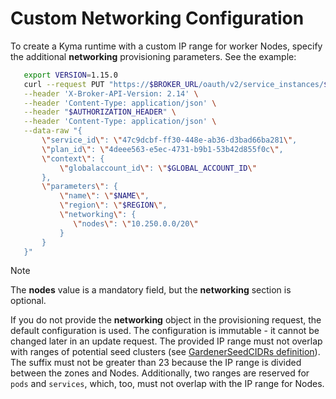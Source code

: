 # Custom Networking Configuration

To create a Kyma runtime with a custom IP range for worker Nodes, specify the additional **networking** provisioning parameters. See the example:

```bash
   export VERSION=1.15.0
   curl --request PUT "https://$BROKER_URL/oauth/v2/service_instances/$INSTANCE_ID?accepts_incomplete=true" \
   --header 'X-Broker-API-Version: 2.14' \
   --header 'Content-Type: application/json' \
   --header "$AUTHORIZATION_HEADER" \
   --header 'Content-Type: application/json' \
   --data-raw "{
       \"service_id\": \"47c9dcbf-ff30-448e-ab36-d3bad66ba281\",
       \"plan_id\": \"4deee563-e5ec-4731-b9b1-53b42d855f0c\",
       \"context\": {
           \"globalaccount_id\": \"$GLOBAL_ACCOUNT_ID\"
       },
       \"parameters\": {
           \"name\": \"$NAME\",
           \"region\": \"$REGION\",
           \"networking\": {
              \"nodes\": \"10.250.0.0/20\"
           }
       }
   }"
```

> [!NOTE]
> The **nodes** value is a mandatory field, but the **networking** section is optional.

If you do not provide the **networking** object in the provisioning request, the default configuration is used.
The configuration is immutable - it cannot be changed later in an update request.
The provided IP range must not overlap with ranges of potential seed clusters (see [GardenerSeedCIDRs definition](https://github.com/kyma-project/kyma-environment-broker/blob/main/internal/networking/cidr.go)).
The suffix must not be greater than 23 because the IP range is divided between the zones and Nodes. Additionally, two ranges are reserved for `pods` and `services`, which, too, must not overlap with the IP range for Nodes.
